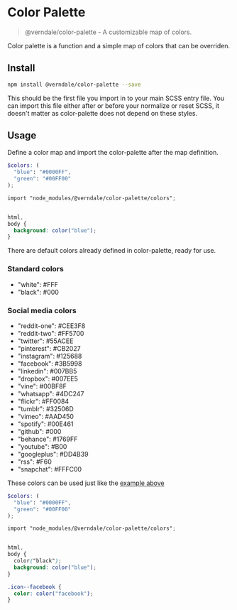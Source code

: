 # Color Palette
> @verndale/color-palette - A customizable map of colors.

Color palette is a function and a simple map of colors that can be overriden.

## Install
```sh
npm install @verndale/color-palette --save
```

This should be the first file you import in to your main SCSS entry file. You can import this
file either after or before your normalize or reset SCSS, it doesn't matter as color-palette
does not depend on these styles.

## Usage
Define a color map and import the color-palette after the map definition.
```scss
$colors: (
  "blue": "#0000FF",
  "green": "#00FF00"
);

import "node_modules/@verndale/color-palette/colors";


html,
body {
  background: color("blue");
}
```

There are default colors already defined in color-palette, ready for use.

### Standard colors
* "white": #FFF
* "black": #000

### Social media colors
* "reddit-one": #CEE3F8
* "reddit-two": #FF5700
* "twitter": #55ACEE
* "pinterest": #CB2027
* "instagram": #125688
* "facebook": #3B5998
* "linkedin": #007BB5
* "dropbox": #007EE5
* "vine": #00BF8F
* "whatsapp": #4DC247
* "flickr": #FF0084
* "tumblr": #32506D
* "vimeo": #AAD450
* "spotify": #00E461
* "github": #000
* "behance": #1769FF
* "youtube": #B00
* "googleplus": #DD4B39
* "rss": #F60
* "snapchat": #FFFC00

These colors can be used just like the [example above](#usage)
```scss
$colors: (
  "blue": "#0000FF",
  "green": "#00FF00"
);

import "node_modules/@verndale/color-palette/colors";


html,
body {
  color("black");
  background: color("blue");
}

.icon--facebook {
  color: color("facebook");
}
```
